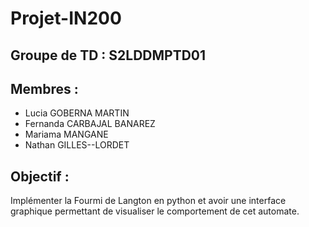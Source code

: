 # Projet-IN200

## Groupe de TD : S2LDDMPTD01

## Membres :

- Lucia GOBERNA MARTIN
- Fernanda CARBAJAL BANAREZ 
- Mariama MANGANE
- Nathan GILLES--LORDET

## Objectif : 

Implémenter la Fourmi de Langton en python et avoir une interface graphique permettant de visualiser le comportement de cet automate.


